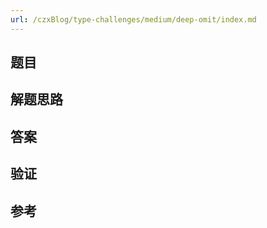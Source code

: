 ```yaml
---
url: /czxBlog/type-challenges/medium/deep-omit/index.md
---
```

## 题目

## 解题思路

## 答案

## 验证

## 参考
